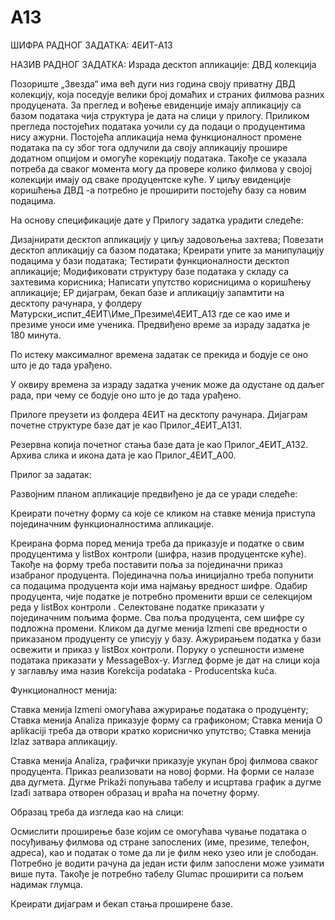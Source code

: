 # A13
ШИФРА РАДНОГ ЗАДАТКА: 4ЕИТ-A13

НАЗИВ РАДНОГ ЗАДАТКА: Израда десктоп апликације: ДВД колекција

 Позориште „Звезда“ има већ дуги низ година своју приватну ДВД колекцију, која поседује велики број домаћих и страних филмова разних продуцената. За преглед и вођење евиденције имају апликацију са базом података чија структура је дата на слици у прилогу. Приликом прегледа постојећих података уочили су да подаци о продуцентима нису ажурни. Постојећа апликација нема функционалност промене података па су због тога одлучили да своју апликацију прошире додатном опцијом и омогуће корекцију података. Такође се указала потреба да сваког момента могу да провере колико филмова у својој колекцији имају од сваке продуцентске куће. У циљу евиденције коришћења ДВД -а потребно је проширити постојећу базу са новим подацима.

 На основу спецификације дате у Прилогу задатка урадити следеће:

 Дизајнирати десктоп апликацију у циљу задовољења захтева;
 Повезати десктоп апликацију са базом података;
 Креирати упите за манипулацију подацима у бази података;
 Тестирати функционалности десктоп апликације;
 Модификовати структуру базе података у складу са захтевима корисника;
 Написати упутство корисницима о коришћењу апликације;
 ЕР дијаграм, бекап базе и апликацију запамтити на десктопу рачунара, у фолдеру Матурски_испит_4ЕИТ\Име_Презиме\4ЕИТ_A13 где се као име и презиме уноси име ученика.
 Предвиђено време за израду задатка је 180 минута.

 По истеку максималног времена задатак се прекида и бодује се оно што је до тада урађено.

 У оквиру времена за израду задатка ученик може да одустане од даљег рада, при чему се бодује оно што је до тада урађено.

 Прилоге преузети из фолдера 4ЕИТ на десктопу рачунара. Дијаграм почетне структуре базе дат је као Прилог_4ЕИТ_А131.

Резервна копија почетног стања базе дата је као Прилог_4ЕИТ_А132. Архива слика и икона дата је као Прилог_4ЕИТ_А00.

 Прилог за задатак: 



 Развојним планом апликације предвиђено је да се уради следеће:

 Креирати почетну форму са које се кликом на ставке менија приступа појединачним функционалностима апликације.

 Креирана форма поред менија треба да приказује и податке о свим продуцентима у listBox контроли (шифра, назив продуцентске куће). Такође на форму треба поставити поља за појединачни приказ изабраног продуцента. Појединачна поља иницијално треба попунити са подацима продуцента који има најмању вредност шифре. Одабир продуцента, чије податке је потребно променити врши се селекцијом реда у listBox контроли . Селектоване податке приказати у појединачним пољима форме. Сва поља продуцента, сем шифре су подложна промени. Кликом да дугме менија Izmeni све вредности о приказаном продуценту се уписују у базу. Ажурирањем податка у бази освежити и приказ у listBox контроли. Поруку о успешности измене података приказати у MessageBox-у. Изглед форме је дат на слици која у заглављу има назив Korekcija podataka - Producentska kuća.

 Функционалност менија:

Ставка менија Izmeni омогућава ажурирање података о продуценту;
Ставка менија Analiza приказује форму са графиконом;
Ставка менија O aplikaciji треба да отвори кратко корисничко упутство;
Ставка менија Izlaz затвара апликацију.
 

 

Ставка менија Analiza, графички приказује укупан број филмова сваког продуцента. Приказ реализовати на новој форми. На форми се налазе два дугмета. Дугме Prikaži попуњава табелу и исцртава график а дугме Izađi затвара отворен образац и враћа на почетну форму. 

Образац треба да изгледа као на слици: 



Осмислити проширење базе којим се омогућава чување података о посуђивању филмова од стране запослених (име, презиме, телефон, адреса), као и податак о томе да ли је филм неко узео или је слободан. Потребно је водити рачуна да један исти филм запослени може узимати више пута. Такође је потребно табелу Glumac проширити са пољем надимак глумца.

 Креирати дијаграм и бекап стања проширене базе.
